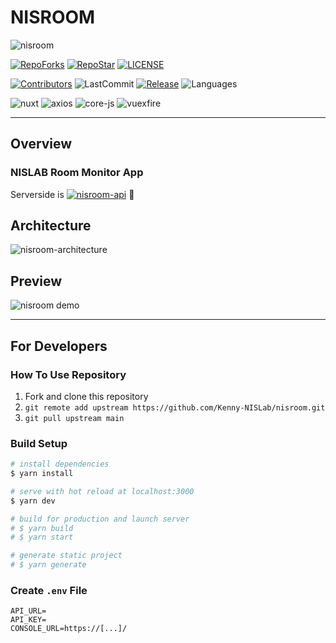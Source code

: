 # NISROOM

![nisroom](https://user-images.githubusercontent.com/49851726/117984555-e71ccc80-b372-11eb-9fed-a0f8d9260026.png)

[![RepoForks](https://shields.io/github/forks/Kenny-NISLab/nisroom?style=social)](https://github.com/Kenny-NISLab/nisroom/network/members)
[![RepoStar](https://shields.io/github/stars/Kenny-NISLab/nisroom?style=social)](https://github.com/Kenny-NISLab/nisroom/stargazers)
[![LICENSE](https://img.shields.io/github/license/Kenny-NISLab/nisroom)](https://github.com/Kenny-NISLab/nisroom/blob/main/LICENSE.txt)

[![Contributors](https://img.shields.io/github/contributors/Kenny-NISLab/nisroom)](https://github.com/Kenny-NISLab/nisroom/graphs/contributors)
![LastCommit](https://img.shields.io/github/last-commit/Kenny-NISLab/nisroom)
[![Release](https://img.shields.io/github/v/release/Kenny-NISLab/nisroom)](https://github.com/Kenny-NISLab/nisroom/releases)
![Languages](https://img.shields.io/github/languages/top/Kenny-NISLab/nisroom)

![nuxt](https://shields.io/github/package-json/dependency-version/Kenny-NISLab/nisroom/nuxt)
![axios](https://shields.io/github/package-json/dependency-version/Kenny-NISLab/nisroom/axios)
![core-js](https://shields.io/github/package-json/dependency-version/Kenny-NISLab/nisroom/core-js)
![vuexfire](https://shields.io/github/package-json/dependency-version/Kenny-NISLab/nisroom/vuexfire)

---

## Overview

### NISLAB Room Monitor App

Serverside is [![nisroom-api](https://img.shields.io/badge/GitHub-nisroom--api-orange)](https://github.com/Kenny-NISLab/nisroom-api)


## Architecture

![nisroom-architecture](https://user-images.githubusercontent.com/49851726/116017595-06311400-a67b-11eb-872c-be969d7a6fb0.png)

## Preview

![nisroom demo](https://user-images.githubusercontent.com/49851726/116806120-f5ded480-ab65-11eb-8bf3-a22a857bc3a6.gif)

---

## For Developers

### How To Use Repository

1. Fork and clone this repository
2. `git remote add upstream https://github.com/Kenny-NISLab/nisroom.git`
3. `git pull upstream main`

### Build Setup

```bash
# install dependencies
$ yarn install

# serve with hot reload at localhost:3000
$ yarn dev

# build for production and launch server
# $ yarn build
# $ yarn start

# generate static project
# $ yarn generate
```

### Create `.env` File

```.env
API_URL=
API_KEY=
CONSOLE_URL=https://[...]/
```
